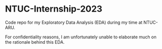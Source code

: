 # NTUC-Internship-2023
Code repo for my Exploratory Data Analysis (EDA) during my time at NTUC-ARU.

For confidentiality reasons, I am unfortunately unable to elaborate much on the rationale behind this EDA.
